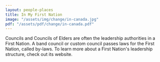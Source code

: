 ```yaml
---
layout: people-places
title: In My First Nation
image: "/assets/img/change/in-canada.jpg"
pdf: "/assets/pdf/change/in-canada.pdf"
---
```


Councils and Councils of Elders are often the leadership authorities in a First Nation. A band council or custom council passes laws for the First Nation, called by-laws. To learn more about a First Nation's leadership structure, check out its website. 